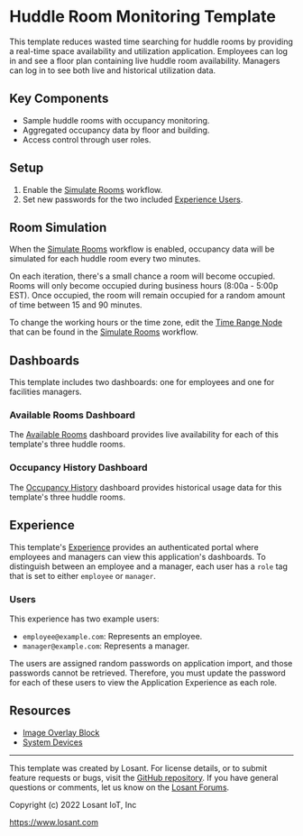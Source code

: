 # Huddle Room Monitoring Template

This template reduces wasted time searching for huddle rooms by providing a real-time space availability and utilization application. Employees can log in and see a floor plan containing live huddle room availability. Managers can log in to see both live and historical utilization data.

## Key Components

- Sample huddle rooms with occupancy monitoring.
- Aggregated occupancy data by floor and building.
- Access control through user roles.

## Setup

1. Enable the [Simulate Rooms](/applications/~exportplaceholderid-application-applicationHuddleRoomMonitor-0~/workflows/~exportplaceholderid-flow-simulateRooms-0~/develop) workflow.
2. Set new passwords for the two included [Experience Users](/applications/~exportplaceholderid-application-applicationHuddleRoomMonitor-0~/experience/users).

## Room Simulation

When the [Simulate Rooms](/applications/~exportplaceholderid-application-applicationHuddleRoomMonitor-0~/workflows/~exportplaceholderid-flow-simulateRooms-0~/develop) workflow is enabled, occupancy data will be simulated for each huddle room every two minutes.

On each iteration, there's a small chance a room will become occupied. Rooms will only become occupied during business hours (8:00a - 5:00p EST). Once occupied, the room will remain occupied for a random amount of time between 15 and 90 minutes.

To change the working hours or the time zone, edit the [Time Range Node](https://docs.losant.com/workflows/logic/time-range/) that can be found in the [Simulate Rooms](/applications/~exportplaceholderid-application-applicationHuddleRoomMonitor-0~/workflows/~exportplaceholderid-flow-simulateRooms-0~/develop) workflow.

## Dashboards

This template includes two dashboards: one for employees and one for facilities managers.

### Available Rooms Dashboard

The [Available Rooms](/dashboards/~exportplaceholderid-dashboard-availableRooms-0~) dashboard provides live availability for each of this template's three huddle rooms.

### Occupancy History Dashboard

The [Occupancy History](/dashboards/~exportplaceholderid-dashboard-occupancyHistory-1~) dashboard provides historical usage data for this template's three huddle rooms.

## Experience

This template's [Experience](/applications/~exportplaceholderid-application-applicationHuddleRoomMonitor-0~/experience/versions/develop) provides an authenticated portal where employees and managers can view this application's dashboards. To distinguish between an employee and a manager, each user has a `role` tag that is set to either `employee` or `manager`.

### Users

This experience has two example users:

- `employee@example.com`: Represents an employee.
- `manager@example.com`: Represents a manager.

The users are assigned random passwords on application import, and those passwords cannot be retrieved. Therefore, you must update the password for each of these users to view the Application Experience as each role.

## Resources

- [Image Overlay Block](https://docs.losant.com/devices/overview/)
- [System Devices](https://docs.losant.com/devices/systems/)

---

This template was created by Losant. For license details, or to submit feature requests or bugs, visit the [GitHub repository](https://github.com/Losant/losant-templates). If you have general questions or comments, let us know on the [Losant Forums](https://forums.losant.com).

Copyright (c) 2022 Losant IoT, Inc

https://www.losant.com
